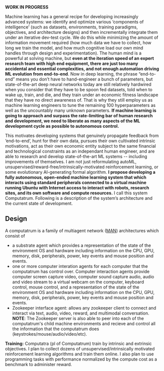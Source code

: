 **WORK IN PROGRESS**

Machine learning has a general recipe for developing increasingly advanced systems: we identify and optimize various ‘components of intelligence' (such as datasets, environments, training paradigms, objectives, and architecture designs) and then incrementally integrate them under an iterative dev-test cycle. We do this while minimizing the amount of information movement required (how much data we have to collect, how long we train the model, and how much cognitive load our own mind handles through design and experimentation). The human mind is a powerful at solving machine, but **even at the iteration speed of an expert research team with high end equipment, there are just too many accidental and essential complexities, and not enough automation driving ML evolution from end-to-end**. Now in deep learning, the phrase “end-to-end” means you don’t have to hand-engineer a bunch of parameters, but state-of-the-art deep neural networks today are still relatively hardwired when you consider that they have to be spoon fed datasets, told when to wake up, train, and die, and they train under an economic fitness landscape that they have no direct awareness of. That is why they still employ us as machine learning engineers to tune the remaining 100 hyperparameters as well as the uncountably many unknown parameters. **If machine learning is going to approach and surpass the rate-limiting bar of human research and development, we need to liberate as many aspects of the ML development cycle as possible to autonomous control.** 

This motivates developing systems that genuinely propagate feedback from ‘end-to-end’, hunt for their own data, pursues their own cultivated intrinsic motivations, act as their own economic entity subject to the same financial and technological constraints as an independant human engineer, and are able to research and develop state-of-the-art ML systems -- including improvements of themselves. I am not just reformulating autoML, unsupervised/reward-free/intrinsically-motivated reinforcement learning, or some evolutionary AI-generating formal algorithm. **I propose developing a fully autonomous, open-ended machine learning system that which interacts using standard peripherals connected to a virtual machine running Ubuntu with Internet access to interact with robots, research sites, and its own software and compute resources.** I call this system Computatrum. Following is a description of the system’s architecture and the current state of development.

## Design

A computatrum is a family of multiagent network ([MAN](/projects/the-multi-agent-network)) architectures which consist of
- a substrate agent which provides a representation of the state of the environment OS and hardware including information on the CPU, GPU, memory, disk, peripherals, power, key events and mouse position and events. 
- one or more computer interation agents for each computer that the computatrum has control over. Computer interaction agents provide computer screen capture video, computer sound capture audio, audio and video stream to a virtual webcam on the computer, keyboard control, mouse control, and a representation of the state of the environment OS and hardware including information on the CPU, GPU, memory, disk, peripherals, power, key events and mouse position and events. 
- Zookeeper interface agent: allows any zookeeper client to connect and interact via text, audio, video, reward, and multimodal conversation. **NOTE**: The Zookeeper server is also able to peer into each of the computatrum's child machine environments and recieve and control all the information that the computatrum does (keystrokes/mouse/audio/video/etc).

**Training:** Computatra (pl of Computatrum) train by intrinsic and extrinsic objectives. I plan to collect dozens of unsupervised/intrinsically motivated reinforcement learning algorithms and train them online. I also plan to use programming tasks with performance normalized by the compute cost as a benchmark to administer reward.
